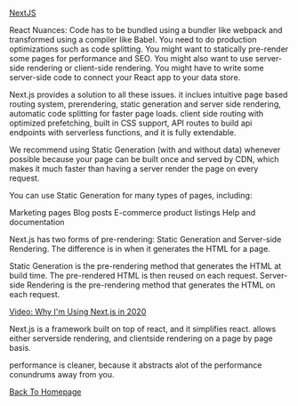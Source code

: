 [NextJS](https://nextjs.org/learn/basics/create-nextjs-app)

React Nuances:
Code has to be bundled using a bundler like webpack and transformed using a compiler like Babel.
You need to do production optimizations such as code splitting.
You might want to statically pre-render some pages for performance and SEO. You might also want to use server-side rendering or client-side rendering.
You might have to write some server-side code to connect your React app to your data store.

Next.js provides a solution to all these issues. it inclues intuitive page based routing system, prerendering, static generation and server side rendering, automatic code splitting for faster page loads. client side routing with optimized prefetching, built in CSS support, API routes to build api endpoints with serverless functions, and it is fully extendable.

We recommend using Static Generation (with and without data) whenever possible because your page can be built once and served by CDN, which makes it much faster than having a server render the page on every request.

You can use Static Generation for many types of pages, including:

Marketing pages
Blog posts
E-commerce product listings
Help and documentation

Next.js has two forms of pre-rendering: Static Generation and Server-side Rendering. The difference is in when it generates the HTML for a page.

Static Generation is the pre-rendering method that generates the HTML at build time. The pre-rendered HTML is then reused on each request.
Server-side Rendering is the pre-rendering method that generates the HTML on each request.


[Video: Why I'm Using Next.js in 2020](https://www.youtube.com/watch?v=rtgbaKBhdkk)

Next.js is a framework built on top of react, and it simplifies react. allows either serverside rendering, and clientside rendering on a page by page basis.

performance is cleaner, because it abstracts alot of the performance conundrums away from you.

[Back To Homepage](https://leethomas13.github.io/201-reading-notes/)